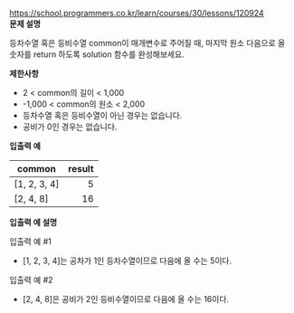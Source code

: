 https://school.programmers.co.kr/learn/courses/30/lessons/120924<br>
**문제 설명**

등차수열 혹은 등비수열 common이 매개변수로 주어질 때, 마지막 원소 다음으로 올 숫자를 return 하도록 solution 함수를 완성해보세요.

**제한사항**

- 2 < common의 길이 < 1,000
- -1,000 < common의 원소 < 2,000
- 등차수열 혹은 등비수열이 아닌 경우는 없습니다.
- 공비가 0인 경우는 없습니다.

**입출력 예**

| common       | result |
|--------------|-------:|
| [1, 2, 3, 4] |      5 |
| [2, 4, 8]    |     16 |

**입출력 예 설명**

입출력 예 #1

- [1, 2, 3, 4]는 공차가 1인 등차수열이므로 다음에 올 수는 5이다.

입출력 예 #2

- [2, 4, 8]은 공비가 2인 등비수열이므로 다음에 올 수는 16이다.